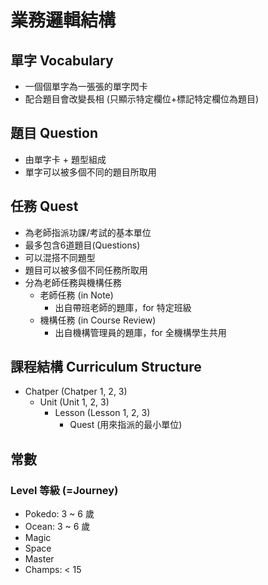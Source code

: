 # 業務邏輯結構
## 單字 Vocabulary
- 一個個單字為一張張的單字閃卡
- 配合題目會改變長相 (只顯示特定欄位+標記特定欄位為題目)
## 題目 Question
- 由單字卡 + 題型組成
- 單字可以被多個不同的題目所取用
## 任務 Quest
- 為老師指派功課/考試的基本單位
- 最多包含6道題目(Questions)
- 可以混搭不同題型
- 題目可以被多個不同任務所取用
- 分為老師任務與機構任務
  - 老師任務 (in Note)
    - 出自帶班老師的題庫，for 特定班級
  - 機構任務 (in Course Review)
    - 出自機構管理員的題庫，for 全機構學生共用
## 課程結構 Curriculum Structure
- Chatper (Chatper 1, 2, 3)
  - Unit (Unit 1, 2, 3)
    - Lesson (Lesson 1, 2, 3)
      - Quest (用來指派的最小單位)
## 常數
### Level 等級 (=Journey)
- Pokedo: 3 ~ 6 歲
- Ocean: 3 ~ 6 歲
- Magic
- Space
- Master
- Champs: < 15
